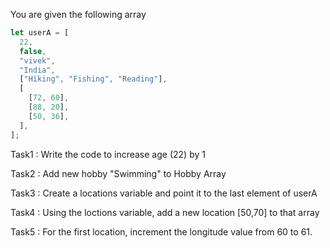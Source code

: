 You are given the following array

```js
let userA = [
  22,
  false,
  "vivek",
  "India",
  ["Hiking", "Fishing", "Reading"],
  [
    [72, 60],
    [88, 20],
    [50, 36],
  ],
];
```
Task1 : Write the code to increase age (22) by 1

Task2 : Add new hobby "Swimming" to Hobby Array

Task3 : Create a locations variable and point it to the last element of userA

Task4 : Using the loctions variable, add a new location [50,70] to that array

Task5 : For the first location, increment the longitude value from 60 to 61.
